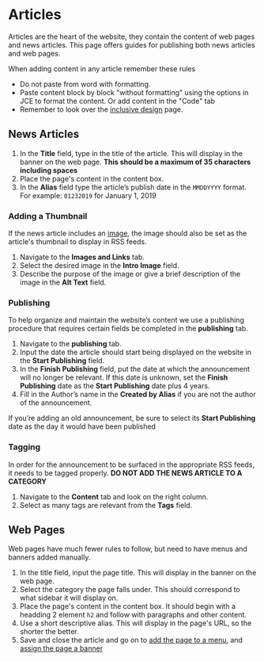 # Articles

Articles are the heart of the website, they contain the content of web pages and news articles. This page offers guides for publishing both news articles and web pages.

When adding content in any article remember these rules

- Do not paste from word with formatting.
- Paste content block by block "without formatting" using the options in JCE to format the content. Or add content in the "Code" tab
- Remember to look over the [inclusive design](/principals/inclusive-design.html) page.

## News Articles

1. In the **Title** field, type in the title of the article. This will display in the banner on the web page. **This should be a maximum of 35 characters including spaces**
2. Place the page's content in the content box.
3. In the **Alias** field type the article’s publish date in the `MMDDYYYY` format. For example: `01232019` for January 1, 2019

### Adding a Thumbnail

If the news article includes an [image](/components/images.html), the image should also be set as the article's thumbnail to display in RSS feeds.

1. Navigate to the **Images and Links** tab.
2. Select the desired image in the **Intro Image** field.
3. Describe the purpose of the image or give a brief description of the image in the **Alt Text** field.

### Publishing

To help organize and maintain the website’s content we use a publishing procedure that requires certain fields be completed in the **publishing** tab.

1. Navigate to the **publishing** tab.
2. Input the date the article should start being displayed on the website in the **Start Publishing** field.
3. In the **Finish Publishing** field,  put the date at which the announcement will no longer be relevant. If this date is unknown, set the **Finish Publishing** date as the **Start Publishing** date plus 4 years.
4. Fill in the Author’s name in the **Created by Alias** if you are not the author of the announcement.

If you’re adding an old announcement, be sure to select its **Start Publishing** date as the day it would have been published

### Tagging

In order for the announcement to be surfaced in the appropriate RSS feeds, it needs to be tagged properly. **DO NOT ADD THE NEWS ARTICLE TO A CATEGORY**

1. Navigate to the **Content** tab and look on the right column.
2. Select as many tags are relevant from the **Tags** field.

## Web Pages

Web pages have much fewer rules to follow, but need to have menus and banners added manually.

1. In the title field, input the page title. This will display in the banner on the web page.
2. Select the category the page falls under. This should correspond to what sidebar it will display on.
3. Place the page's content in the content box. It should begin with a headding 2 element `h2` and follow with paragraphs and other content.
4. Use a short descriptive alias. This will display in the page's URL, so the shorter the better.
5. Save and close the article and go on to [add the page to a menu](/joomla/menus.html), and [assign the page a banner](/joomla/banners.html)
